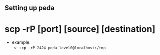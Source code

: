 ## Setting up peda

# scp -rP [port] [source] [destination]
- example:
	- `scp -rP 2424 peda level0@localhost:/tmp`

